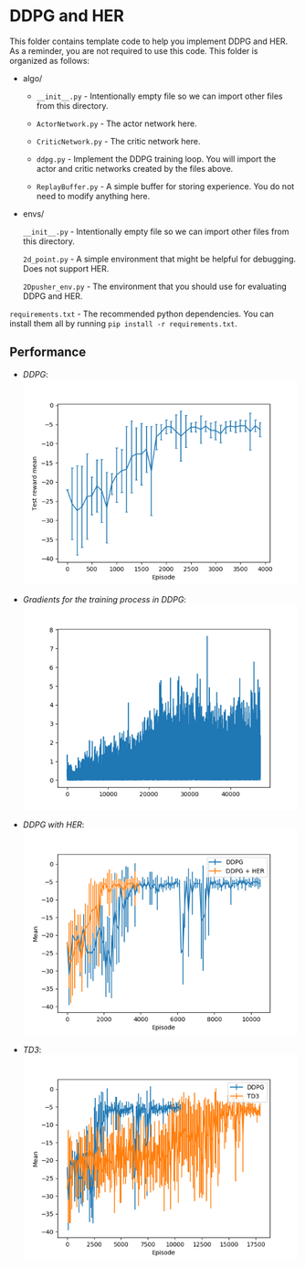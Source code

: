 # DDPG and HER

This folder contains template code to help you implement DDPG and HER. As a reminder, you are not required to use this code. This folder is organized as follows:

- algo/

    - `__init__.py`  - Intentionally empty file so we can import other files from this directory.
    
    - `ActorNetwork.py`  - The actor network here.
    
    - `CriticNetwork.py`  - The critic network here.
    
    - `ddpg.py`  - Implement the DDPG training loop. You will import the actor and critic networks created by the files above.
    
    - `ReplayBuffer.py`  - A simple buffer for storing experience. You do not need to modify anything here.
    
- envs/

    `__init__.py`  - Intentionally empty file so we can import other files from this directory.
    
    `2d_point.py`  - A simple environment that might be helpful for debugging. Does not support HER.
    
    `2Dpusher_env.py`  - The environment that you should use for evaluating DDPG and HER.
    
`requirements.txt`  - The recommended python dependencies. You can install them all by running `pip install -r requirements.txt`.

## Performance

- *DDPG*:<br>
    ![DDPG](assets/True_mean.png)
    

- *Gradients for the training process in DDPG*:<br>
    ![grad](assets/True_grad.png)

- *DDPG with HER*:<br>
    ![HER](assets/HER.png)

- *TD3*:<br>
    ![TD3](assets/TD3.png)
